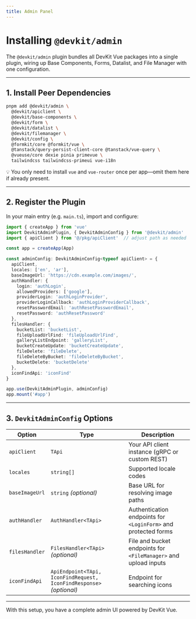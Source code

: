 ```yaml
---
title: Admin Panel
---
```

# Installing `@devkit/admin`

The `@devkit/admin` plugin bundles all DevKit Vue packages into a single plugin, wiring up Base Components, Forms, Datalist, and File Manager with one configuration.

---

## 1. Install Peer Dependencies

```bash
pnpm add @devkit/admin \
  @devkit/apiclient \
  @devkit/base-components \
  @devkit/form \
  @devkit/datalist \
  @devkit/filemanager \
  @devkit/config \
  @formkit/core @formkit/vue \
  @tanstack/query-persist-client-core @tanstack/vue-query \
  @vueuse/core dexie pinia primevue \
  tailwindcss tailwindcss-primeui vue-i18n
```

💡 You only need to install `vue` and `vue-router` once per app—omit them here if already present.

---

## 2. Register the Plugin

In your main entry (e.g. `main.ts`), import and configure:

```ts
import { createApp } from 'vue'
import DevkitAdminPlugin, { DevkitAdminConfig } from '@devkit/admin'
import { apiClient } from '@/pkg/apiClient'  // adjust path as needed

const app = createApp(App)

const adminConfig: DevkitAdminConfig<typeof apiClient> = {
  apiClient,
  locales: ['en', 'ar'],
  baseImageUrl: 'https://cdn.example.com/images/',
  authHandler: {
    login: 'authLogin',
    allowedProviders: ['google'],
    providerLogin: 'authLoginProvider',
    providerLoginCallback: 'authLoginProviderCallback',
    resetPasswordEmail: 'authResetPasswordEmail',
    resetPassword: 'authResetPassword'
  },
  filesHandler: {
    bucketList: 'bucketList',
    fileUploadUrlFind: 'fileUploadUrlFind',
    galleryListEndpoint: 'galleryList',
    bucketCreateUpdate: 'bucketCreateUpdate',
    fileDelete: 'fileDelete',
    fileDeleteByBucket: 'fileDeleteByBucket',
    bucketDelete: 'bucketDelete'
  },
  iconFindApi: 'iconFind'
}

app.use(DevkitAdminPlugin, adminConfig)
app.mount('#app')
```

---

## 3. `DevkitAdminConfig` Options

| Option         | Type                                                                | Description                                                     |
| -------------- | ------------------------------------------------------------------- | --------------------------------------------------------------- |
| `apiClient`    | `TApi`                                                              | Your API client instance (gRPC or custom REST)                  |
| `locales`      | `string[]`                                                          | Supported locale codes                                          |
| `baseImageUrl` | `string` *(optional)*                                               | Base URL for resolving image paths                              |
| `authHandler`  | `AuthHandler<TApi>`                                                 | Authentication endpoints for `<LoginForm>` and protected forms  |
| `filesHandler` | `FilesHandler<TApi>` *(optional)*                                   | File and bucket endpoints for `<FileManager>` and upload inputs |
| `iconFindApi`  | `ApiEndpoint<TApi, IconFindRequest, IconFindResponse>` *(optional)* | Endpoint for searching icons                                    |

---

With this setup, you have a complete admin UI powered by DevKit Vue.
